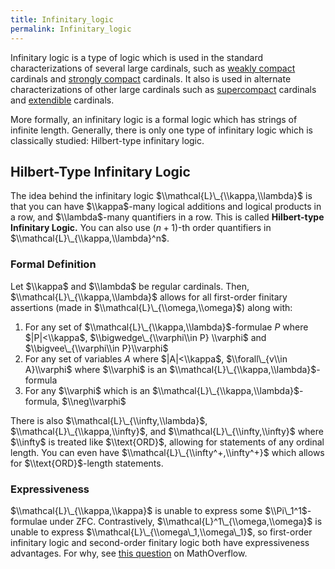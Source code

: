 ```yaml
---
title: Infinitary_logic
permalink: Infinitary_logic
---
```


Infinitary logic is a type of logic which is used in the standard characterizations of several large cardinals, such as [weakly compact](Weakly_compact "Weakly compact") cardinals and [strongly compact](Strongly_compact "Strongly compact") cardinals. It also is used in alternate characterizations of other large cardinals such as [supercompact](Supercompact "Supercompact") cardinals and [extendible](Extendible "Extendible") cardinals.

More formally, an infinitary logic is a formal logic which has strings of infinite length. Generally, there is only one type of infinitary logic which is classically studied: Hilbert-type infinitary logic.

## Hilbert-Type Infinitary Logic

The idea behind the infinitary logic $\\mathcal{L}\_{\\kappa,\\lambda}$ is that you can have $\\kappa$-many logical additions and logical products in a row, and $\\lambda$-many quantifiers in a row. This is called **Hilbert-type Infinitary Logic.** You can also use $(n+1)$-th order quantifiers in $\\mathcal{L}\_{\\kappa,\\lambda}^n$.

### Formal Definition

Let $\\kappa$ and $\\lambda$ be regular cardinals. Then, $\\mathcal{L}\_{\\kappa,\\lambda}$ allows for all first-order finitary assertions (made in $\\mathcal{L}\_{\\omega,\\omega}$) along with:

1.  For any set of $\\mathcal{L}\_{\\kappa,\\lambda}$-formulae $P$ where $|P|<\\kappa$, $\\bigwedge\_{\\varphi\\in P} \\varphi$ and $\\bigvee\_{\\varphi\\in P}\\varphi$
2.  For any set of variables $A$ where $|A|<\\kappa$, $\\forall\_{v\\in A}\\varphi$ where $\\varphi$ is an $\\mathcal{L}\_{\\kappa,\\lambda}$-formula
3.  For any $\\varphi$ which is an $\\mathcal{L}\_{\\kappa,\\lambda}$-formula, $\\neg\\varphi$

There is also $\\mathcal{L}\_{\\infty,\\lambda}$, $\\mathcal{L}\_{\\kappa,\\infty}$, and $\\mathcal{L}\_{\\infty,\\infty}$ where $\\infty$ is treated like $\\text{ORD}$, allowing for statements of any ordinal length. You can even have $\\mathcal{L}\_{\\infty^+,\\infty^+}$ which allows for $\\text{ORD}$-length statements.

### Expressiveness

$\\mathcal{L}\_{\\kappa,\\kappa}$ is unable to express some $\\Pi\_1^1$-formulae under ZFC. Contrastively, $\\mathcal{L}^1\_{\\omega,\\omega}$ is unable to express $\\mathcal{L}\_{\\omega\_1,\\omega\_1}$, so first-order infinitary logic and second-order finitary logic both have expressiveness advantages. For why, see [this question](https://mathoverflow.net/questions/285020/how-expressive-can-mathcall-kappa-kappa-be) on MathOverflow.

